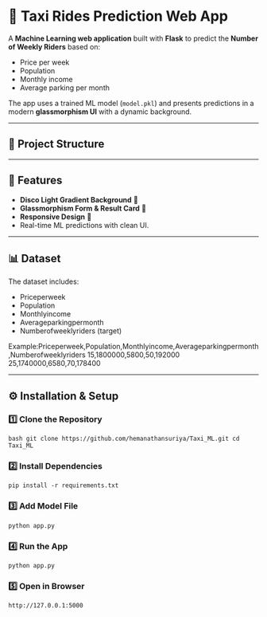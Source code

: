 # 🚖 Taxi Rides Prediction Web App

A **Machine Learning web application** built with **Flask** to predict the **Number of Weekly Riders** based on:
- Price per week
- Population
- Monthly income
- Average parking per month

The app uses a trained ML model (`model.pkl`) and presents predictions in a modern **glassmorphism UI** with a dynamic background.

---

## 📂 Project Structure


---

## 🚀 Features
- **Disco Light Gradient Background** 🎨
- **Glassmorphism Form & Result Card** 💎
- **Responsive Design** 📱
- Real-time ML predictions with clean UI.

---

## 📊 Dataset
The dataset includes:
- Priceperweek  
- Population  
- Monthlyincome  
- Averageparkingpermonth  
- Numberofweeklyriders (target)

Example:Priceperweek,Population,Monthlyincome,Averageparkingpermonth,Numberofweeklyriders
15,1800000,5800,50,192000
25,1740000,6580,70,178400


---

## ⚙️ Installation & Setup

### 1️⃣ Clone the Repository
``bash
git clone https://github.com/hemanathansuriya/Taxi_ML.git
cd Taxi_ML``


### 2️⃣ Install Dependencies
``pip install -r requirements.txt``

### 3️⃣ Add Model File
``python app.py``

### 4️⃣ Run the App
``python app.py``

### 5️⃣ Open in Browser
``http://127.0.0.1:5000``


